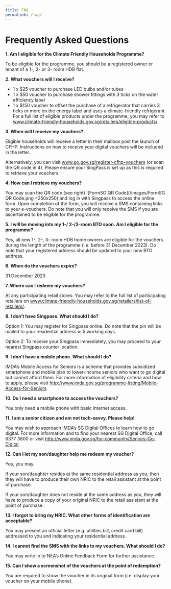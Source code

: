 ```yaml
---
title: FAQ
permalink: /faq/
---
```


# Frequently Asked Questions

**1. Am I eligible for the Climate Friendly Households Programme?**

To be eligible for the programme, you should be a registered owner or tenant of a 1-, 2- or 3- room HDB flat.

**2.	What vouchers will I receive?**

- 1 x $25 voucher to purchase LED bulbs and/or tubes
- 1 x $50 voucher to purchase shower fittings with 3 ticks on the water efficiency label
- 1 x $150 voucher to offset the purchase of a refrigerator that carries 3 ticks or more on the energy label and uses a climate-friendly refrigerant
For a full list of eligible products under the programme, you may refer to www.climate-friendly-households.gov.sg/retailers/eligible-products/

**3.	When will I receive my vouchers?**

Eligible households will receive a letter in their mailbox post the launch of CFHP. Instructions on how to receive your digital vouchers will be included in the letter.

Alternatively, you can visit www.go.gov.sg/register-cfhp-vouchers (or scan the QR code in 4). Please ensure your SingPass is set up as this is required to retrieve your vouchers.

**4.	How can I retrieve my vouchers?**

You may scan the QR code (see right) ![FormSG QR Code](/images/FormSG QR Code.png =250x250) and log in with Singpass to access the online form. Upon completion of the form, you will receive a SMS containing links to your e-vouchers. Do note that you will only receive the SMS if you are ascertained to be eligible for the programme.

**5.	I will be moving into my 1-/ 2-/3-room BTO soon. Am I eligible for the programme?**

Yes, all new 1-, 2-, 3- room HDB home owners are eligible for the vouchers during the length of the programme (i.e. before 31 December 2023). Do note that your registered address should be updated to your new BTO address.

**6.	When do the vouchers expire?**

31 December 2023


**7.	Where can I redeem my vouchers?**

At any participating retail stores. You may refer to the full list of participating retailers on www.climate-friendly-households.gov.sg/retailers/list-of-retailers/.

**8.	I don’t have Singpass. What should I do?**

Option 1: You may register for Singpass online. Do note that the pin will be mailed to your residential address in 5 working days.

Option 2: To receive your Singpass immediately, you may proceed to your nearest Singpass counter location. 

**9.	I don’t have a mobile phone. What should I do?**

IMDA’s Mobile Access for Seniors is a scheme that provides subsidized smartphone and mobile plan to lower-income seniors who want to go digital but cannot afford them. For more information of eligibility criteria and how to apply, please visit http://www.imda.gov.sg/programme-listing/Mobile-Access-for-Seniors

**10.	Do I need a smartphone to access the vouchers?**

You only need a mobile phone with basic internet access.

**11.	I am a senior citizen and am not tech-savvy. Please help!**

You may wish to approach IMDA’s SG Digital Offices to learn how to go digital. For more information and to find your nearest SG Digital Office, call 6377 3800 or visit http://www.imda.gov.sg/for-community/Seniors-Go-Digital

**12.	Can I let my son/daughter help me redeem my voucher?**

Yes, you may. 

If your son/daughter resides at the same residential address as you, then they will have to produce their own NRIC to the retail assistant at the point of purchase.

If your son/daughter does not reside at the same address as you, they will have to produce a copy of your original NRIC to the retail assistant at the point of purchase.

**13.	I forgot to bring my NRIC. What other forms of identification are acceptable?**

You may present an official letter (e.g. utilities bill, credit card bill) addressed to you and indicating your residential address.

**14.	I cannot find the SMS with the links to my vouchers. What should I do?**

You may write in to NEA’s Online Feedback Form for further assistance.

**15.	Can I show a screenshot of the vouchers at the point of redemption?**

You are required to show the voucher in its original form (i.e. display your voucher on your mobile phone). 
